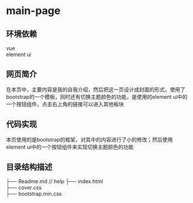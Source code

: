 # main-page
## 环境依赖
vue<br> 
element ui
## 网页简介
在本页中，主要内容是我的自我介绍，然后把这一页设计成封面的形式，使用了bootstrap的一个模板，同时还有切换主题颜色的功能，是使用的element ui中的一个按钮组件，点击右上角的链接可以进入其他板块
## 代码实现
本页使用的是bootstrap的框架，对其中的内容进行了小的修改；然后使用element ui中的一个按钮组件来实现切换主题颜色的功能
## 目录结构描述
├── Readme.md                   // help
├── index.html                         
├── cover.css                      
├── bootstrap.min.css           
